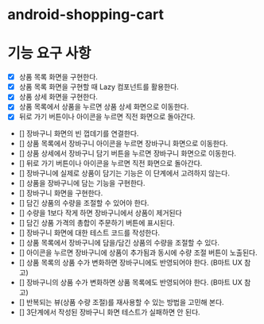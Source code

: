 # android-shopping-cart

# 기능 요구 사항
- [x] 상품 목록 화면을 구현한다.
- [x] 상품 목록 화면을 구현할 때 Lazy 컴포넌트를 활용한다.
- [x] 상품 상세 화면을 구현한다.
- [x] 상품 목록에서 상품을 누르면 상품 상세 화면으로 이동한다.
- [x] 뒤로 가기 버튼이나 아이콘을 누르면 직전 화면으로 돌아간다.
- [] 장바구니 화면의 빈 껍데기를 연결한다.
- [] 상품 목록에서 장바구니 아이콘을 누르면 장바구니 화면으로 이동한다.
- [] 상품 상세에서 장바구니 담기 버튼을 누르면 장바구니 화면으로 이동한다.
- [] 뒤로 가기 버튼이나 아이콘을 누르면 직전 화면으로 돌아간다.
- [] 장바구니에 실제로 상품이 담기는 기능은 이 단계에서 고려하지 않는다.
- [] 상품을 장바구니에 담는 기능을 구현한다. 
- [] 장바구니 화면을 구현한다. 
- [] 담긴 상품의 수량을 조절할 수 있어야 한다. 
- [] 수량을 1보다 작게 하면 장바구니에서 상품이 제거된다 
- [] 담긴 상품 가격의 총합이 주문하기 버튼에 표시된다. 
- [] 장바구니 화면에 대한 테스트 코드를 작성한다. 
- [] 상품 목록에서 장바구니에 담을/담긴 상품의 수량을 조절할 수 있다. 
- [] 아이콘을 누르면 장바구니에 상품이 추가됨과 동시에 수량 조절 버튼이 노출된다. 
- [] 상품 목록의 상품 수가 변화하면 장바구니에도 반영되어야 한다. (B마트 UX 참고)
- [] 장바구니의 상품 수가 변화하면 상품 목록에도 반영되어야 한다. (B마트 UX 참고)
- [] 반복되는 뷰(상품 수량 조절)를 재사용할 수 있는 방법을 고민해 본다. 
- [] 3단계에서 작성된 장바구니 화면 테스트가 실패하면 안 된다.
